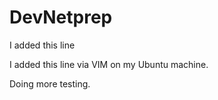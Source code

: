 # DevNetprep

I added this line

I added this line via VIM on my Ubuntu machine.

Doing more testing.
